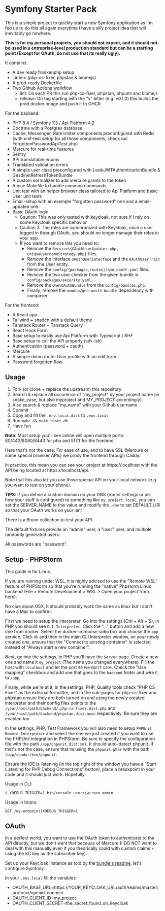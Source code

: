 # Symfony Starter Pack

This is a simple project to quickly start a new Symfony application as I'm fed up to do this all again everytime I have a silly project idea that will inevitably go nowhere.

**This is for my personal projects, you should not expect, and it should not be used in a entreprise-level production standard but can be a starting point (Except for OAuth, do not use that its really ugly).**

It contains:

- A dev ready frankenphp setup
- Linters (php-cs-fixer, phpstan & biomejs)
- A prod-ready Dockerfile
- Two Github Actions workflow
  - lint: On each PR this run php-cs-fixer, phpstan, phpunit and biomejs
  - release: On tag starting with the "v" letter (e.g. v0.1.0) this builds the prod docker image and push it to GHCR

For the backend:
- PHP 8.4 / Symfony 7.3 / Api Platform 4.2
- Doctrine with a Postgres database
- Cache, Messenger, Rate limiter components preconfigured with Redis (with unit-test setup for all those components, check out ForgottenPasswordApiTest.php)
- Mercure for real-time features
- Sentry
- API translatable enums
- Translated validation errors
- A simple user class preconfigured with LexikJWTAuthenticationBundle & GesdinetRefreshTokenBundle
- A custom normalizer to add mercure grants to the token
- A nice Makefile to handle common commands
- Unit test with an helper browser class tailored to Api Platform and basic User unit tests
- Email-setup with an exemple "forgotten password" one and a email-updated one.
- Basic OAuth login
  - Caution: This was only tested with keycloak, not sure if I rely on some Keycloak specific behavior
  - Caution 2: The roles are synchronized with Keycloak, once a user logged in through OAuth, you should no longer manage their roles in your app.
  - If you want to remove this you need to:
    - Remove the `Service\{OAuthUserUpdater.php, UniqueUsernameStrategy.php}` files.
    - Remove the interface `OAuthUserInterface` and the `OAuthUserTrait` from the User entity.
    - Remove the `config/{packages,routes}/qne_oauth.yaml` files.
    - Remove the two user checker from the given bundle in `config/packages/security.yaml`.
    - Remove the `Qne\OAuthBundle` from the `config/bundles.php`.
    - Finally, remove the `oxodao/qne-oauth-bundle` dependency with composer.

For the frontend:
- A React app
- Tailwind + shadcn with a default theme
- Tanstack Router + Tanstack Query
- React Hook Form
- Base setup to easily use Api Platform with Typescript / RHF
- Base setup to call the API properly (sdk-ish)
- Authentication (password + oauth)
- Mercure
- A simple demo route: User profile with an edit form
- Password forgotten flow

## Usage

1. Fork (or clone + replace the upstream) this repository.
2. Search & replace all occurence of "my_project" by your project name (in snake_case, but also myproject and MY_PROJECT accordingly).
3. Also search & replace "my_name" with your Github username
4. Commit
5. Copy and fill the `.env.local.dist` to `.env.local`
6. Run `make && make reset-db`
7. Have fun

**Note**: Most setup you'll see online will open multiple ports: 80/443/8080/8443 for php and 5173 for the frontend.

Here that's not the case. For ease of use, and to have SSL (Mercure or some special browser APIs) we proxy the frontend through Caddy.

In practice, this mean you can see your project at https://localhost with the API being located at https://localhost/api.

Note that this also let you use those special API on your local network (e.g. you want to test on your phone).

**TIPS**: If you define a custom domain on your DNS (router settings or idk how your stuff is configured) to something like `my_project.local`, you can set the SERVER_NAME to this value and modify the `.env` to set DEFAULT_URI so that your OAuth works on your lan!

There is a Bruno collection to test your API.

The default fixtures provide an "admin" user, a "user" user, and multiple randomly generated users.

All passwords are "password".

## Setup - PHPStorm

This guide is for Linux.

If you are running under WSL, it is highly advised to use the "Remote WSL" feature of PHPStorm so that you're running the "native" Phpstorm Linux backend (File > Remote Development > WSL > Open your project from here).

No clue about OSX, it should probably work the same as linux but I don't have a Mac to confirm.

First we need to setup the interpreter. Go into the settings (Ctrl + Alt + S), in PHP you should see `CLI Interpreter`.
Click the "..." button and add a new one from docker. Select the docker-compose radio box and choose the `app` service.
Click `Ok` and then in the main CLI Interpreter window, on your newly created one, ensure that the "Connect to existing container" is selected
instead of "Always start a new container".

Next, go into the settings, in PHP you'll have the `Server` page. Create a new one and name it `my_project` (The name you changed everywhere).
Fill the host with `localhost` and let the port `80` we don't care. Check the "Use mapping" checkbox and add one that goes to the `backend` folder
and wire it to `/app`.

Finally, while we're at it, in the settings, PHP, Quality tools check "PHP CS Fixer" as the external formatter, and in the sub-pages for 
php-cs-fixer and phpstan ensure they are both turned on and using the newly created interpreter and their config files points to the
`/your/host/path/backend/.php-cs-fixer.dist.php` and `/your/host/path/backend/phpstan.dist.neon` respectively. Be sure they are enabled too.

In the settings, PHP, Test Framework you will also need to setup `PHPUnit Remote Interpreter` and select the one we just created
if you want to use the PHPUnit integration in PHPStorm. Be sure to specify the configuration file with the path `/app/phpunit.dist.xml`.
It should auto-detect phpunit. If that's not the case, ensure that its using the `phpunit.phar` with the path `/app/vendor/bin/phpunit`.

Ensure the IDE is listening (in the top right of the window you have a "Start Listening for PHP Debug Connections" button), place a breakpoint in your code and it should just work. Hopefully.

Usage in CLI:
```shell
$ XDEBUG_TRIGGER=1 bin/console user:jwt:gen admin
```

Usage in bruno:
```
GET /my-endpoint?XDEBUG_TRIGGER=1
```

## OAuth

In a perfect world, you want to use the OAuth token to authenticate to the API directly, but we don't want that because of Mercure (I DO NOT want to deal with this manually even if you theorically could with custom claims + using the KC key as the subscriber key).

Set up your Keycloak instance as told by the [bundle's readme](https://github.com/oxodao/qne-oauth-bundle), let's configure Symfony.

In your `.env.local` fill the variables:
  - OAUTH_BASE_URL=https://YOUR_KEYCLOAK_URL/auth/realms/master/protocol/openid-connect
  - OAUTH_CLIENT_ID=my_project
  - OAUTH_CLIENT_SECRET=the_secret_found_on_keycloak
